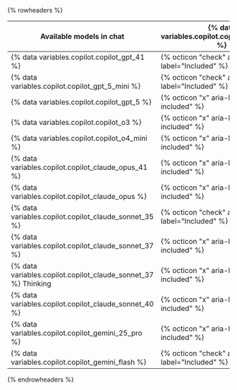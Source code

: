 {% rowheaders %}

| Available models in chat                                       | {% data variables.copilot.copilot_free_short %} | {% data variables.copilot.copilot_pro_short %} | {% data variables.copilot.copilot_pro_plus_short %} | {% data variables.copilot.copilot_business_short %} | {% data variables.copilot.copilot_enterprise_short %} |
|----------------------------------------------------------------|-------------------------------------------------|--------------------------------------------------|------------------------------------------------------|-------------------------------------------------------|----------------------------------------------------------|
| {% data variables.copilot.copilot_gpt_41 %}                    | {% octicon "check" aria-label="Included" %}      | {% octicon "check" aria-label="Included" %}      | {% octicon "check" aria-label="Included" %}         | {% octicon "check" aria-label="Included" %}           | {% octicon "check" aria-label="Included" %}              |
| {% data variables.copilot.copilot_gpt_5_mini %}                | {% octicon "check" aria-label="Included" %}     | {% octicon "check" aria-label="Included" %}      | {% octicon "check" aria-label="Included" %}         | {% octicon "check" aria-label="Included" %}           | {% octicon "check" aria-label="Included" %}              |
| {% data variables.copilot.copilot_gpt_5 %}                     | {% octicon "x" aria-label="Not included" %}     | {% octicon "check" aria-label="Included" %}      | {% octicon "check" aria-label="Included" %}         | {% octicon "check" aria-label="Included" %}           | {% octicon "check" aria-label="Included" %}              |
| {% data variables.copilot.copilot_o3 %}                        | {% octicon "x" aria-label="Not included" %}      | {% octicon "x" aria-label="Not included" %}      | {% octicon "check" aria-label="Included" %}         | {% octicon "x" aria-label="Not included" %}           | {% octicon "check" aria-label="Included" %}              |
| {% data variables.copilot.copilot_o4_mini %}                   | {% octicon "x" aria-label="Not included" %}      | {% octicon "check" aria-label="Included" %}      | {% octicon "check" aria-label="Included" %}         | {% octicon "check" aria-label="Included" %}           | {% octicon "check" aria-label="Included" %}              |
| {% data variables.copilot.copilot_claude_opus_41 %}            | {% octicon "x" aria-label="Not included" %}      | {% octicon "x" aria-label="Not included" %}      | {% octicon "check" aria-label="Included" %}         | {% octicon "x" aria-label="Not included" %}           | {% octicon "check" aria-label="Included" %}              |
| {% data variables.copilot.copilot_claude_opus %}               | {% octicon "x" aria-label="Not included" %}      | {% octicon "x" aria-label="Not included" %}      | {% octicon "check" aria-label="Included" %}         | {% octicon "x" aria-label="Not included" %}           | {% octicon "check" aria-label="Included" %}              |
| {% data variables.copilot.copilot_claude_sonnet_35 %}          | {% octicon "check" aria-label="Included" %}      | {% octicon "check" aria-label="Included" %}      | {% octicon "check" aria-label="Included" %}         | {% octicon "check" aria-label="Included" %}           | {% octicon "check" aria-label="Included" %}              |
| {% data variables.copilot.copilot_claude_sonnet_37 %}          | {% octicon "x" aria-label="Not included" %}      | {% octicon "check" aria-label="Included" %}      | {% octicon "check" aria-label="Included" %}         | {% octicon "check" aria-label="Included" %}           | {% octicon "check" aria-label="Included" %}              |
| {% data variables.copilot.copilot_claude_sonnet_37 %} Thinking | {% octicon "x" aria-label="Not included" %}      | {% octicon "check" aria-label="Included" %}      | {% octicon "check" aria-label="Included" %}         | {% octicon "check" aria-label="Included" %}           | {% octicon "check" aria-label="Included" %}              |
| {% data variables.copilot.copilot_claude_sonnet_40 %}          | {% octicon "x" aria-label="Not included" %}      | {% octicon "check" aria-label="Included" %}      | {% octicon "check" aria-label="Included" %}         | {% octicon "check" aria-label="Included" %}           | {% octicon "check" aria-label="Included" %}              |
| {% data variables.copilot.copilot_gemini_25_pro %}             | {% octicon "x" aria-label="Not included" %}      | {% octicon "check" aria-label="Included" %}      | {% octicon "check" aria-label="Included" %}         | {% octicon "check" aria-label="Included" %}           | {% octicon "check" aria-label="Included" %}              |
| {% data variables.copilot.copilot_gemini_flash %}              | {% octicon "check" aria-label="Included" %}      | {% octicon "check" aria-label="Included" %}      | {% octicon "check" aria-label="Included" %}         | {% octicon "check" aria-label="Included" %}           | {% octicon "check" aria-label="Included" %}              |

{% endrowheaders %}
